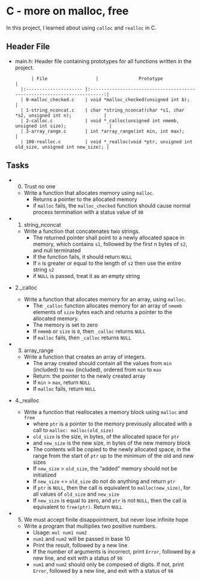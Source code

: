 # C - more on malloc, free
In this project, I learned about using `calloc` and `realloc` in C.

## Header File
* main.h: Header file containing prototypes for all functions written in the project.

            | File                  | 				Prototype                     |
	    |:--------------------- |:------------------------------------------------------------------------:|
	    | 0-malloc_checked.c    | void *malloc_checked(unsigned int b);	    			       |
	    | 1-string_nconcat.c    | char *string_nconcat(char *s1, char *s2, unsigned int n); 	       |
	    | 2-calloc.c            | void *_calloc(unsigned int nmemb, unsigned int size);     	       |
	    | 3-array_range.c       | int *array_range(int min, int max);		       		       |
	    | 100-realloc.c         | void *_realloc(void *ptr, unsigned int old_size, unsigned int new_size); |

## Tasks
- 0. Trust no one
	* Write a function that allocates memory using `malloc`.
		- Returns a pointer to the allocated memory
		- if `malloc` fails, the `malloc_checked` function should cause normal process termination with a status value of `98`

- 1. string_nconcat
	* Write a function that concatenates two strings.
		- The returned pointer shall point to a newly allocated space in memory, which contains `s1`, followed by the first n bytes of `s2`, and null terminated
		- If the function fails, it should return `NULL`
		- If `n` is greater or equal to the length of `s2` then use the entire string `s2`
		- if `NULL` is passed, treat it as an empty string

- 2._calloc
	* Write a function that allocates memory for an array, using `malloc`.
		 - The `_calloc` function allocates memory for an array of `nmemb` elements of `size` bytes each and returns a pointer to the allocated memory.
		- The memory is set to zero
		- If `nmemb` or `size` is `0`, then `_calloc` returns `NULL`
		- If `malloc` fails, then `_calloc` returns `NULL`

- 3. array_range
	* Write a function that creates an array of integers.
		- The array created should contain all the values from `min` (included) to `max` (included), ordered from `min` to `max`
		- Return: the pointer to the newly created array
		- If `min` > `max`, return `NULL`
		- If `malloc` fails, return `NULL`

- 4._realloc
	* Write a function that reallocates a memory block using `malloc` and `free`
		- where `ptr` is a pointer to the memory previously allocated with a call to `malloc: malloc(old_size)`
		- `old_size` is the size, in bytes, of the allocated space for `ptr`
		- and `new_size` is the new size, in bytes of the new memory block
		- The contents will be copied to the newly allocated space, in the range from the start of `ptr` up to the minimum of the old and new sizes
		- If `new_size` > `old_size`, the “added” memory should not be initialized
		- If `new_size` == `old_size` do not do anything and return `ptr`
		- If `ptr` is `NULL`, then the call is equivalent to `malloc(new_size)`, for all values of `old_size` and `new_size`
		- If `new_size` is equal to zero, and `ptr` is not `NULL`, then the call is equivalent to `free(ptr)`. Return `NULL`

- 5. We must accept finite disappointment, but never lose infinite hope
	* Write a program that multiplies two positive numbers.
		- Usage: `mul num1 num2`
		- `num1` and `num2` will be passed in base 10
		- Print the result, followed by a new line
		- If the number of arguments is incorrect, print `Error`, followed by a new line, and exit with a status of `98`
		- `num1` and `num2` should only be composed of digits. If not, print `Error`, followed by a new line, and exit with a status of `98`
